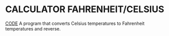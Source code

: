 # CALCULATOR FAHRENHEIT/CELSIUS
[CODE](https://github.com/Tageerss/Portfolio/blob/main/CalculatorFarenheitCelsius.cpp)
A program that converts Celsius temperatures to Fahrenheit temperatures and reverse.
